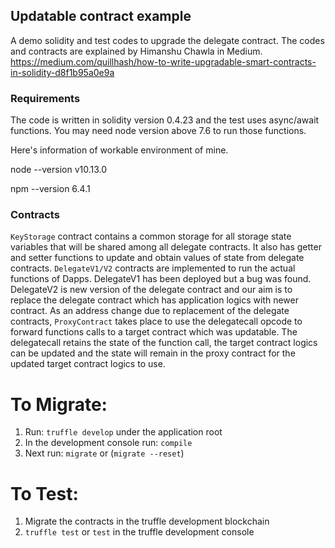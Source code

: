 ## Updatable contract example
A demo solidity and test codes to upgrade the delegate contract. The codes and contracts are explained by Himanshu Chawla in Medium.
https://medium.com/quillhash/how-to-write-upgradable-smart-contracts-in-solidity-d8f1b95a0e9a

### Requirements
The code is written in solidity version 0.4.23 and the test uses async/await functions.
You may need node version above 7.6 to run those functions.

Here's information of workable environment of mine.

node --version
v10.13.0

npm --version
6.4.1

### Contracts
`KeyStorage` contract contains a common storage for all storage state variables that will be shared among all delegate contracts. It also has getter and setter functions to update and obtain values of state from delegate contracts. `DelegateV1/V2` contracts are implemented to run the actual functions of Dapps. DelegateV1 has been deployed but a bug was found. DelegateV2 is new version of the delegate contract and our aim is to replace the delegate contract which has application logics with newer contract. As an address change due to replacement of the delegate contracts, `ProxyContract` takes place to use the delegatecall opcode to forward functions calls to a target contract which was updatable. The delegatecall retains the state of the function call, the target contract logics can be updated and the state will remain in the proxy contract for the updated target contract logics to use.

# To Migrate:
1. Run: `truffle develop` under the application root
2. In the development console run: `compile`
3. Next run: `migrate` or (`migrate --reset`)

# To Test:
1. Migrate the contracts in the truffle development blockchain
2. `truffle test` or `test` in the truffle development console 

